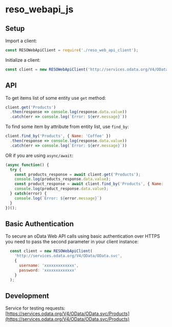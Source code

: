 # reso_webapi_js


## Setup

Import a client:
```javascript
const RESOWebApiClient = require('./reso_web_api_client');
```
Initialize a client:
```javascript
const client = new RESOWebApiClient('http://services.odata.org/V4/OData/OData.svc', auth = {});
```
## API

To get items list of some entity use `get` method:
```javascript
client.get('Products')
  .then(response => console.log(response.data.value))
  .catch(err => console.log(`Error: ${err.message}`))
```
To find some item by attribute from entity list, use `find_by`:
```javascript
client.find_by('Products', { Name: 'Coffee' })
  .then(response => console.log(response.data.value))
  .catch(err => console.log(`Error: ${err.message}`))
```
OR if you are using `async/await`:
```javascript
(async function() {
  try {
    const products_response = await client.get('Products');
    console.log(products_response.data.value);
    const product_response = await client.find_by('Products', { Name: 'Coffee' });
    console.log(product_response.data.value);
  } catch(error) {
    console.log(`Error: ${error.message}`)
  }
})();
```
## Basic Authentication

To secure an oData Web API calls using basic authentication over HTTPS you need to pass the second parameter in your client instance:
```javascript
  const client = new RESOWebApiClient(
    'http://services.odata.org/V4/OData/OData.svc',
    {
      username: 'xxxxxxxxxxxxx',
      password: 'xxxxxxxxxxxxx'
    }
  );
```

## Development

Service for testing requests: [https://services.odata.org/V4/OData/OData.svc/Products](https://services.odata.org/V4/OData/OData.svc/Products)
